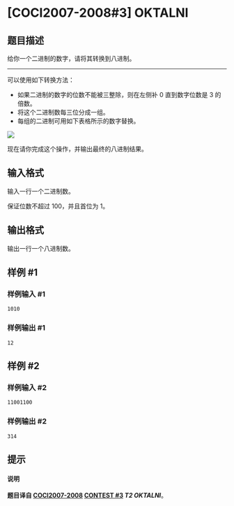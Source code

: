 # [COCI2007-2008#3] OKTALNI

## 题目描述

给你一个二进制的数字，请将其转换到八进制。

---

可以使用如下转换方法：

- 如果二进制的数字的位数不能被三整除，则在左侧补 $0$ 直到数字位数是 $3$ 的倍数。
- 将这个二进制数每三位分成一组。
- 每组的二进制可用如下表格所示的数字替换。

![](https://cdn.luogu.com.cn/upload/image_hosting/tcwf1oqm.png)

现在请你完成这个操作，并输出最终的八进制结果。

## 输入格式

输入一行一个二进制数。

保证位数不超过 $100$，并且首位为 $1$。

## 输出格式

输出一行一个八进制数。

## 样例 #1

### 样例输入 #1
```
1010
```

### 样例输出 #1

```
12
```

## 样例 #2

### 样例输入 #2
```
11001100
```

### 样例输出 #2

```
314
```

## 提示

#### 说明

**题目译自 [COCI2007-2008](https://hsin.hr/coci/archive/2007_2008/) [CONTEST #3](https://hsin.hr/coci/archive/2007_2008/contest3_tasks.pdf) *T2 OKTALNI***。
